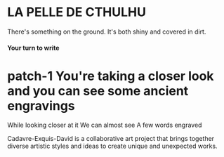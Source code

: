 # LA PELLE DE CTHULHU
There's something on the ground. It's both shiny and covered in dirt. 
#### Your turn to write
patch-1
You're taking a closer look and you can see some ancient engravings
=======
While looking closer at it
We can almost see 
A few words engraved

 Cadavre-Exquis-David is a collaborative art project that brings together diverse artistic styles and ideas to create unique and unexpected works.
